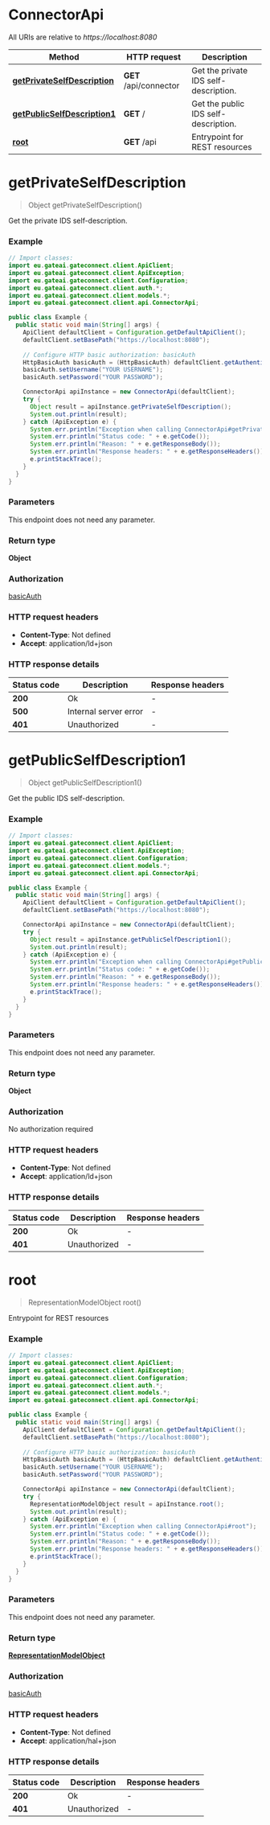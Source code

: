 # ConnectorApi

All URIs are relative to *https://localhost:8080*

| Method | HTTP request | Description |
|------------- | ------------- | -------------|
| [**getPrivateSelfDescription**](ConnectorApi.md#getPrivateSelfDescription) | **GET** /api/connector | Get the private IDS self-description. |
| [**getPublicSelfDescription1**](ConnectorApi.md#getPublicSelfDescription1) | **GET** / | Get the public IDS self-description. |
| [**root**](ConnectorApi.md#root) | **GET** /api | Entrypoint for REST resources |


<a id="getPrivateSelfDescription"></a>
# **getPrivateSelfDescription**
> Object getPrivateSelfDescription()

Get the private IDS self-description.

### Example
```java
// Import classes:
import eu.gateai.gateconnect.client.ApiClient;
import eu.gateai.gateconnect.client.ApiException;
import eu.gateai.gateconnect.client.Configuration;
import eu.gateai.gateconnect.client.auth.*;
import eu.gateai.gateconnect.client.models.*;
import eu.gateai.gateconnect.client.api.ConnectorApi;

public class Example {
  public static void main(String[] args) {
    ApiClient defaultClient = Configuration.getDefaultApiClient();
    defaultClient.setBasePath("https://localhost:8080");
    
    // Configure HTTP basic authorization: basicAuth
    HttpBasicAuth basicAuth = (HttpBasicAuth) defaultClient.getAuthentication("basicAuth");
    basicAuth.setUsername("YOUR USERNAME");
    basicAuth.setPassword("YOUR PASSWORD");

    ConnectorApi apiInstance = new ConnectorApi(defaultClient);
    try {
      Object result = apiInstance.getPrivateSelfDescription();
      System.out.println(result);
    } catch (ApiException e) {
      System.err.println("Exception when calling ConnectorApi#getPrivateSelfDescription");
      System.err.println("Status code: " + e.getCode());
      System.err.println("Reason: " + e.getResponseBody());
      System.err.println("Response headers: " + e.getResponseHeaders());
      e.printStackTrace();
    }
  }
}
```

### Parameters
This endpoint does not need any parameter.

### Return type

**Object**

### Authorization

[basicAuth](../README.md#basicAuth)

### HTTP request headers

 - **Content-Type**: Not defined
 - **Accept**: application/ld+json

### HTTP response details
| Status code | Description | Response headers |
|-------------|-------------|------------------|
| **200** | Ok |  -  |
| **500** | Internal server error |  -  |
| **401** | Unauthorized |  -  |

<a id="getPublicSelfDescription1"></a>
# **getPublicSelfDescription1**
> Object getPublicSelfDescription1()

Get the public IDS self-description.

### Example
```java
// Import classes:
import eu.gateai.gateconnect.client.ApiClient;
import eu.gateai.gateconnect.client.ApiException;
import eu.gateai.gateconnect.client.Configuration;
import eu.gateai.gateconnect.client.models.*;
import eu.gateai.gateconnect.client.api.ConnectorApi;

public class Example {
  public static void main(String[] args) {
    ApiClient defaultClient = Configuration.getDefaultApiClient();
    defaultClient.setBasePath("https://localhost:8080");

    ConnectorApi apiInstance = new ConnectorApi(defaultClient);
    try {
      Object result = apiInstance.getPublicSelfDescription1();
      System.out.println(result);
    } catch (ApiException e) {
      System.err.println("Exception when calling ConnectorApi#getPublicSelfDescription1");
      System.err.println("Status code: " + e.getCode());
      System.err.println("Reason: " + e.getResponseBody());
      System.err.println("Response headers: " + e.getResponseHeaders());
      e.printStackTrace();
    }
  }
}
```

### Parameters
This endpoint does not need any parameter.

### Return type

**Object**

### Authorization

No authorization required

### HTTP request headers

 - **Content-Type**: Not defined
 - **Accept**: application/ld+json

### HTTP response details
| Status code | Description | Response headers |
|-------------|-------------|------------------|
| **200** | Ok |  -  |
| **401** | Unauthorized |  -  |

<a id="root"></a>
# **root**
> RepresentationModelObject root()

Entrypoint for REST resources

### Example
```java
// Import classes:
import eu.gateai.gateconnect.client.ApiClient;
import eu.gateai.gateconnect.client.ApiException;
import eu.gateai.gateconnect.client.Configuration;
import eu.gateai.gateconnect.client.auth.*;
import eu.gateai.gateconnect.client.models.*;
import eu.gateai.gateconnect.client.api.ConnectorApi;

public class Example {
  public static void main(String[] args) {
    ApiClient defaultClient = Configuration.getDefaultApiClient();
    defaultClient.setBasePath("https://localhost:8080");
    
    // Configure HTTP basic authorization: basicAuth
    HttpBasicAuth basicAuth = (HttpBasicAuth) defaultClient.getAuthentication("basicAuth");
    basicAuth.setUsername("YOUR USERNAME");
    basicAuth.setPassword("YOUR PASSWORD");

    ConnectorApi apiInstance = new ConnectorApi(defaultClient);
    try {
      RepresentationModelObject result = apiInstance.root();
      System.out.println(result);
    } catch (ApiException e) {
      System.err.println("Exception when calling ConnectorApi#root");
      System.err.println("Status code: " + e.getCode());
      System.err.println("Reason: " + e.getResponseBody());
      System.err.println("Response headers: " + e.getResponseHeaders());
      e.printStackTrace();
    }
  }
}
```

### Parameters
This endpoint does not need any parameter.

### Return type

[**RepresentationModelObject**](RepresentationModelObject.md)

### Authorization

[basicAuth](../README.md#basicAuth)

### HTTP request headers

 - **Content-Type**: Not defined
 - **Accept**: application/hal+json

### HTTP response details
| Status code | Description | Response headers |
|-------------|-------------|------------------|
| **200** | Ok |  -  |
| **401** | Unauthorized |  -  |

